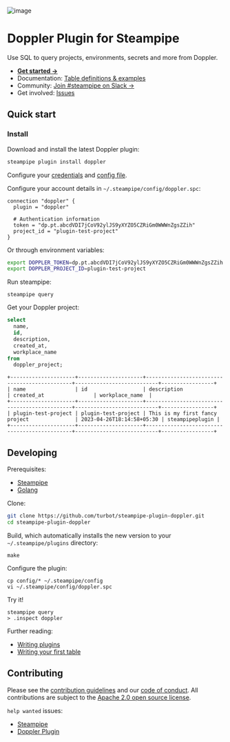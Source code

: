 ![image](https://hub.steampipe.io/images/plugins/turbot/doppler-social-graphic.png)

# Doppler Plugin for Steampipe

Use SQL to query projects, environments, secrets and more from Doppler.

- **[Get started →](https://hub.steampipe.io/plugins/turbot/doppler)**
- Documentation: [Table definitions & examples](https://hub.steampipe.io/plugins/turbot/doppler/tables)
- Community: [Join #steampipe on Slack →](https://turbot.com/community/join)
- Get involved: [Issues](https://github.com/turbot/steampipe-plugin-doppler/issues)

## Quick start

### Install

Download and install the latest Doppler plugin:

```bash
steampipe plugin install doppler
```

Configure your [credentials](https://hub.steampipe.io/plugins/turbot/doppler#credentials) and [config file](https://hub.steampipe.io/plugins/turbot/doppler#configuration).

Configure your account details in `~/.steampipe/config/doppler.spc`:

```hcl
connection "doppler" {
  plugin = "doppler"

  # Authentication information
  token = "dp.pt.abcdVDI7jCoV92ylJS9yXYZO5CZRiGm0WWWnZgsZZih"
  project_id = "plugin-test-project"
}
```

Or through environment variables:

```sh
export DOPPLER_TOKEN=dp.pt.abcdVDI7jCoV92ylJS9yXYZO5CZRiGm0WWWnZgsZZih
export DOPPLER_PROJECT_ID=plugin-test-project
```

Run steampipe:

```shell
steampipe query
```

Get your Doppler project:

```sql
select
  name,
  id,
  description,
  created_at,
  workplace_name
from
  doppler_project;
```

```
+---------------------+---------------------+----------------------------------------------+---------------------------+-----------------+
| name                | id                  | description                                  | created_at                | workplace_name  |
+---------------------+---------------------+----------------------------------------------+---------------------------+-----------------+
| plugin-test-project | plugin-test-project | This is my first fancy project               | 2023-04-26T18:14:58+05:30 | steampipeplugin |
+---------------------+---------------------+----------------------------------------------+---------------------------+-----------------+
```

## Developing

Prerequisites:

- [Steampipe](https://steampipe.io/downloads)
- [Golang](https://golang.org/doc/install)

Clone:

```sh
git clone https://github.com/turbot/steampipe-plugin-doppler.git
cd steampipe-plugin-doppler
```

Build, which automatically installs the new version to your `~/.steampipe/plugins` directory:

```
make
```

Configure the plugin:

```
cp config/* ~/.steampipe/config
vi ~/.steampipe/config/doppler.spc
```

Try it!

```
steampipe query
> .inspect doppler
```

Further reading:

- [Writing plugins](https://steampipe.io/docs/develop/writing-plugins)
- [Writing your first table](https://steampipe.io/docs/develop/writing-your-first-table)

## Contributing

Please see the [contribution guidelines](https://github.com/turbot/steampipe/blob/main/CONTRIBUTING.md) and our [code of conduct](https://github.com/turbot/steampipe/blob/main/CODE_OF_CONDUCT.md). All contributions are subject to the [Apache 2.0 open source license](https://github.com/turbot/steampipe-plugin-doppler/blob/main/LICENSE).

`help wanted` issues:

- [Steampipe](https://github.com/turbot/steampipe/labels/help%20wanted)
- [Doppler Plugin](https://github.com/turbot/steampipe-plugin-doppler/labels/help%20wanted)
